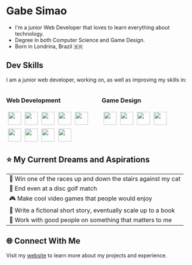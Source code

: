 # Gabe Simao
- I'm a junior Web Developer that loves to learn everything about technology.
- Degree in both Computer Science and Game Design.
- Born in Londrina, Brazil 🇧🇷

## Dev Skills

I am a junior web developer, working on, as well as improving my skills in:

<div style="display: flex; justify-content: space-around;">

<div style="flex: 1; margin-right: 10px;">
<h3>Web Development</h3>
<div style="display: flex; flex-wrap: wrap;">
  <img src="https://cdn.jsdelivr.net/gh/devicons/devicon/icons/javascript/javascript-original.svg" style="height: 35px; width: auto; margin: 5px;">
  <img src="https://cdn.jsdelivr.net/gh/devicons/devicon/icons/php/php-original.svg" style="height: 35px; width: auto; margin: 5px;">
  <img src="https://cdn.jsdelivr.net/gh/devicons/devicon/icons/react/react-original.svg" style="height: 35px; width: auto; margin: 5px;">
  <img src="https://cdn.jsdelivr.net/gh/devicons/devicon/icons/nextjs/nextjs-original.svg" style="height: 35px; width: auto; margin: 5px;">
  <img src="https://cdn.jsdelivr.net/gh/devicons/devicon/icons/html5/html5-original.svg" style="height: 35px; width: auto; margin: 5px;">
  <img src="https://cdn.jsdelivr.net/gh/devicons/devicon/icons/css3/css3-original.svg" style="height: 35px; width: auto; margin: 5px;">
  <img src="https://cdn.jsdelivr.net/gh/devicons/devicon/icons/tailwindcss/tailwindcss-original.svg" style="height: 35px; width: auto; margin: 5px;">
  <img src="https://cdn.jsdelivr.net/gh/devicons/devicon/icons/linux/linux-original.svg" style="height: 35px; width: auto; margin: 5px;">
  <img src="https://cdn.jsdelivr.net/gh/devicons/devicon/icons/postgresql/postgresql-original.svg" style="height: 35px; width: auto; margin: 5px;">
</div>
</div>

<div style="flex: 1;">
<h3>Game Design</h3>
<div style="display: flex; flex-wrap: wrap;">
  <img src="https://cdn.jsdelivr.net/gh/devicons/devicon/icons/csharp/csharp-original.svg" style="height: 35px; width: auto; margin: 5px;">
  <img src="https://cdn.jsdelivr.net/gh/devicons/devicon/icons/photoshop/photoshop-plain.svg" style="height: 35px; width: auto; margin: 5px;">
  <img src="https://cdn.jsdelivr.net/gh/devicons/devicon/icons/illustrator/illustrator-plain.svg" style="height: 35px; width: auto; margin: 5px;">
  <img src="https://cdn.jsdelivr.net/gh/devicons/devicon/icons/unity/unity-original.svg" style="height: 35px; width: auto; margin: 5px;">
</div>
</div>

</div>

## ⭐ My Current Dreams and Aspirations
<table>
  <tr>
    <td>🐾 Win one of the races up and down the stairs against my cat</td>
  </tr>
  <tr>
    <td>🥏 End even at a disc golf match</td>
  </tr>
  <tr>
    <td>🎮 Make cool video games that people would enjoy</td>
  </tr>
  <tr>
    <td>📖 Write a fictional short story, eventually scale up to a book</td>
  </tr>
  <tr>
    <td>🤝 Work with good people on something that matters to me</td>
  </tr>
</table>

## 🌐 Connect With Me

Visit my [website](https://gabesimao.com) to learn more about my projects and experience.
